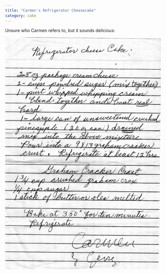 ```yaml
---
title: "Carmen's Refrigerator Cheesecake"
category: cake
---
```


Unsure who Carmen refers to, but it sounds delicious:

![](/images/recipe-cheesecake-refrigerator.jpg)

